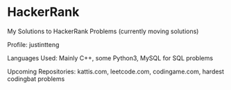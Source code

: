 # HackerRank
My Solutions to HackerRank Problems (currently moving solutions)

Profile: justintteng

Languages Used: Mainly C++, some Python3, MySQL for SQL problems

Upcoming Repositories: kattis.com, leetcode.com, codingame.com, hardest codingbat problems
